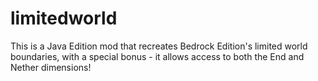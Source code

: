 # limitedworld
This is a Java Edition mod that recreates Bedrock Edition's limited world boundaries, with a special bonus - it allows access to both the End and Nether dimensions!
